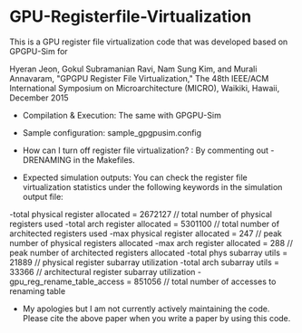 # GPU-Registerfile-Virtualization

This is a GPU register file virtualization code that was developed based on GPGPU-Sim for

Hyeran Jeon, Gokul Subramanian Ravi, Nam Sung Kim, and Murali Annavaram, "GPGPU Register File Virtualization," The 48th IEEE/ACM International Symposium on Microarchitecture (MICRO), Waikiki, Hawaii, December 2015


* Compilation & Execution: The same with GPGPU-Sim

* Sample configuration: sample_gpgpusim.config

* How can I turn off register file virtualization? : By commenting out -DRENAMING in the Makefiles.

* Expected simulation outputs: 
You can check the register file virtualization statistics under the following keywords in the simulation output file:

-total physical register allocated = 2672127    // total number of physical registers used
-total arch register allocated = 5301100        // total number of architected registers used
-max physical register allocated = 247          // peak number of physical registers allocated
-max arch register allocated = 288              // peak number of architected registers allocated
-total phys subarray utils  = 21889             // physical register subarray utilization
-total arch subarray utils  = 33366             // architectural register subarray utilization
-gpu_reg_rename_table_access = 851056           // total number of accesses to renaming table

- My apologies but I am not currently actively maintaining the code. Please cite the above paper when you write a paper by using this code.